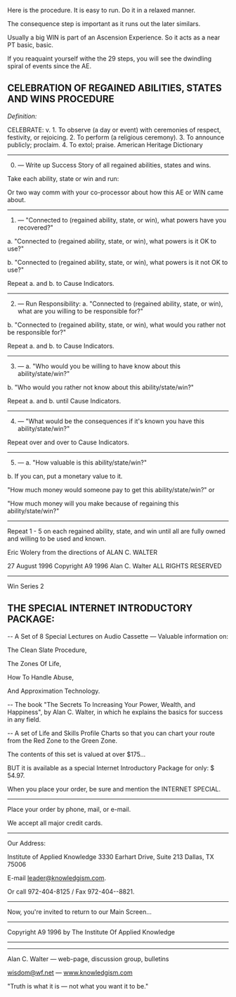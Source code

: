 
Here is the procedure.  It is easy to run.  Do it in a relaxed
manner.

The consequence step is important as it runs out the later
similars.

Usually a big WIN is part of an Ascension Experience.  So it acts
as a near PT basic, basic.

If you reaquaint yourself withe the 29 steps, you will see the
dwindling spiral of events since the AE.

## CELEBRATION OF REGAINED ABILITIES, STATES AND WINS PROCEDURE

_Definition:_

CELEBRATE: v.  1.  To observe (a day or event) with ceremonies of
respect, festivity, or rejoicing.  2.  To perform (a religious
ceremony).  3.  To announce publicly; proclaim.  4.  To extol; praise.
American Heritage Dictionary

------------------------------------------------------------------------

0.  — Write up Success Story of all regained abilities, states
and wins.

Take each ability, state or win and run:

Or two way comm with your co-processor about how this AE or WIN
came about.

------------------------------------------------------------------------

1.  — "Connected to (regained ability, state, or win), what
powers have you recovered?"

a.  "Connected to (regained ability, state, or win), what powers
is it OK to use?"

b.  "Connected to (regained ability, state, or win), what powers
is it not OK to use?"

Repeat a.  and b.  to Cause Indicators.

------------------------------------------------------------------------

2.  — Run Responsibility: a.  "Connected to (regained ability,
state, or win), what are you willing to be responsible for?"

b.  "Connected to (regained ability, state, or win), what would
you rather not be responsible for?"

Repeat a.  and b.  to Cause Indicators.

------------------------------------------------------------------------

3.  — a.  "Who would you be willing to have know about this
ability/state/win?"

b.  "Who would you rather not know about this ability/state/win?"

Repeat a.  and b.  until Cause Indicators.

------------------------------------------------------------------------

4.  — "What would be the consequences if it's known you have
this ability/state/win?"

Repeat over and over to Cause Indicators.

------------------------------------------------------------------------

5.  — a.  "How valuable is this ability/state/win?"

b.  If you can, put a monetary value to it.

"How much money would someone pay to get this ability/state/win?"
or

"How much money will you make because of regaining this
ability/state/win?"

------------------------------------------------------------------------

Repeat 1 - 5 on each regained ability, state, and win until all
are fully owned and willing to be used and known.

Eric Wolery
from the directions of
ALAN C. WALTER

27 August 1996
Copyright A9 1996
Alan C. Walter
ALL RIGHTS RESERVED

___________________________________________________________________

Win Series 2

## THE SPECIAL INTERNET INTRODUCTORY PACKAGE:

-- A Set of 8 Special Lectures on Audio Cassette — Valuable
information on:

The Clean Slate Procedure,

The Zones Of Life,

How To Handle Abuse,

And Approximation Technology.

-- The book "The Secrets To Increasing Your Power, Wealth, and
Happiness", by Alan C.  Walter, in which he explains the basics for
success in any field.

-- A set of Life and Skills Profile Charts so that you can chart
your route from the Red Zone to the Green Zone.

The contents of this set is valued at over $175...

BUT it is available as a special Internet Introductory Package
for only: $ 54.97.

When you place your order, be sure and mention the INTERNET SPECIAL.

------------------------------------------------------------------------

Place your order by phone, mail, or e-mail.

We accept all major credit cards.

------------------------------------------------------------------------

Our Address:

Institute of Applied Knowledge
3330 Earhart Drive, Suite 213
Dallas, TX 75006

E-mail leader@knowledgism.com.

Or call 972-404-8125 / Fax 972-404--8821.

------------------------------------------------------------------------

Now, you're invited to return to our Main Screen...

------------------------------------------------------------------------

Copyright A9 1996 by The Institute Of Applied Knowledge

---


---

Alan C. Walter — web-page, discussion group, bulletins

wisdom@wf.net — www.knowledgism.com

"Truth is what it is — not what you want it to be."
